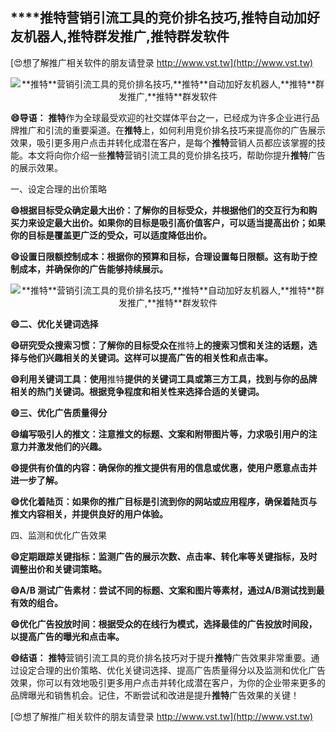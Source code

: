 ## ****推特**营销引流工具的竞价排名技巧,**推特**自动加好友机器人,**推特**群发推广,**推特**群发软件**

[😍想了解推广相关软件的朋友请登录 http://www.vst.tw](http://www.vst.tw)

 <center><img src="https://vst.tw/MP4/tuiguang/png/2.png" alt="**推特**营销引流工具的竞价排名技巧,**推特**自动加好友机器人,**推特**群发推广,**推特**群发软件"></center>

**😄导语：**
**推特**作为全球最受欢迎的社交媒体平台之一，已经成为许多企业进行品牌推广和引流的重要渠道。在**推特**上，如何利用竞价排名技巧来提高你的广告展示效果，吸引更多用户点击并转化成潜在客户，是每个**推特**营销人员都应该掌握的技能。本文将向你介绍一些**推特**营销引流工具的竞价排名技巧，帮助你提升**推特**广告的展示效果。

一、设定合理的出价策略

**😄根据目标受众确定最大出价：了解你的目标受众，并根据他们的交互行为和购买力来设定最大出价。如果你的目标是吸引高价值客户，可以适当提高出价；如果你的目标是覆盖更广泛的受众，可以适度降低出价。**

**😄设置日限额控制成本：根据你的预算和目标，合理设置每日限额。这有助于控制成本，并确保你的广告能够持续展示。**

 <center><img src="https://vst.tw/MP4/tuiguang/png/0.png" alt="**推特**营销引流工具的竞价排名技巧,**推特**自动加好友机器人,**推特**群发推广,**推特**群发软件"></center>

**😄二、优化关键词选择**

**😄研究受众搜索习惯：了解你的目标受众在**推特**上的搜索习惯和关注的话题，选择与他们兴趣相关的关键词。这样可以提高广告的相关性和点击率。**

**😄利用关键词工具：使用**推特**提供的关键词工具或第三方工具，找到与你的品牌相关的热门关键词。根据竞争程度和相关性来选择合适的关键词。**

**😄三、优化广告质量得分**

**😄编写吸引人的推文：注意推文的标题、文案和附带图片等，力求吸引用户的注意力并激发他们的兴趣。**

**😄提供有价值的内容：确保你的推文提供有用的信息或优惠，使用户愿意点击并进一步了解。**

**😄优化着陆页：如果你的推广目标是引流到你的网站或应用程序，确保着陆页与推文内容相关，并提供良好的用户体验。**

四、监测和优化广告效果

**😄定期跟踪关键指标：监测广告的展示次数、点击率、转化率等关键指标，及时调整出价和关键词策略。**

**😄A/B 测试广告素材：尝试不同的标题、文案和图片等素材，通过A/B测试找到最有效的组合。**

**😄优化广告投放时间：根据受众的在线行为模式，选择最佳的广告投放时间段，以提高广告的曝光和点击率。**

**😄结语：**
**推特**营销引流工具的竞价排名技巧对于提升**推特**广告效果非常重要。通过设定合理的出价策略、优化关键词选择、提高广告质量得分以及监测和优化广告效果，你可以有效地吸引更多用户点击并转化成潜在客户，为你的企业带来更多的品牌曝光和销售机会。记住，不断尝试和改进是提升**推特**广告效果的关键！

[😍想了解推广相关软件的朋友请登录 http://www.vst.tw](http://www.vst.tw)



